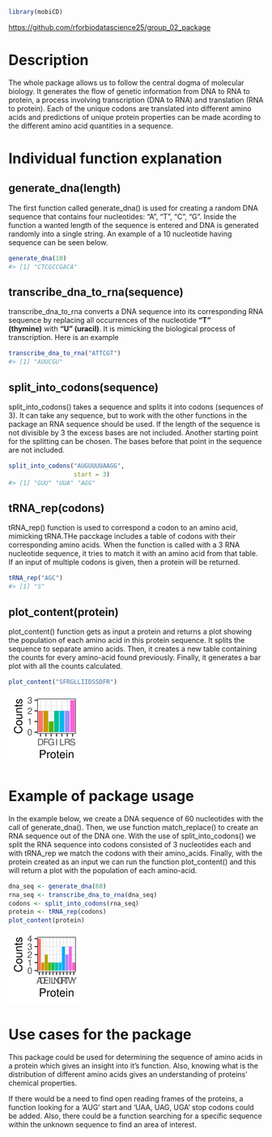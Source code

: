 
<!-- README.md is generated from README.Rmd. Please edit that file -->

``` r
library(mobiCD)
```

<https://github.com/rforbiodatascience25/group_02_package>

# Description

The whole package allows us to follow the central dogma of molecular
biology. It generates the flow of genetic information from DNA to RNA to
protein, a process involving transcription (DNA to RNA) and translation
(RNA to protein). Each of the unique codons are translated into
different amino acids and predictions of unique protein properties can
be made acording to the different amino acid quantities in a sequence.

# Individual function explanation

## generate_dna(length)

The first function called generate_dna() is used for creating a random
DNA sequence that contains four nucleotides: “A”, “T”, “C”, “G”. Inside
the function a wanted length of the sequence is entered and DNA is
generated randomly into a single string. An example of a 10 nucleotide
having sequence can be seen below.

``` r
generate_dna(10)
#> [1] "CTCGCCGACA"
```

## transcribe_dna_to_rna(sequence)

transcribe_dna_to_rna converts a DNA sequence into its corresponding RNA
sequence by replacing all occurrences of the nucleotide **“T”
(thymine)** with **“U” (uracil)**. It is mimicking the biological
process of transcription. Here is an example

``` r
transcribe_dna_to_rna("ATTCGT")
#> [1] "AUUCGU"
```

## split_into_codons(sequence)

split_into_codons() takes a sequence and splits it into codons
(sequences of 3). It can take any sequence, but to work with the other
functions in the package an RNA sequence should be used. If the length
of the sequence is not divisible by 3 the excess bases are not included.
Another starting point for the splitting can be chosen. The bases before
that point in the sequence are not included.

``` r
split_into_codons("AUGUUUUAAGG", 
                  start = 3)
#> [1] "GUU" "UUA" "AGG"
```

## tRNA_rep(codons)

tRNA_rep() function is used to correspond a codon to an amino acid,
mimicking tRNA.THe pacckage includes a table of codons with their
corresponding amino acids. When the function is called with a 3 RNA
nucleotide sequence, it tries to match it with an amino acid from that
table. If an input of multiple codons is given, then a protein will be
returned.

``` r
tRNA_rep("AGC")
#> [1] "S"
```

## plot_content(protein)

plot_content() function gets as input a protein and returns a plot
showing the population of each amino acid in this protein sequence. It
splits the sequence to separate amino acids. Then, it creates a new
table containing the counts for every amino-acid found previously.
Finally, it generates a bar plot with all the counts calculated.

``` r
plot_content("SFRGLLIIDSSDFR")
```

![](README_files/figure-gfm/unnamed-chunk-6-1.svg)<!-- -->

# Example of package usage

In the example below, we create a DNA sequence of 60 nucleotides with
the call of generate_dna(). Then, we use function match_replace() to
create an RNA sequence out of the DNA one. With the use of
split_into_codons() we split the RNA sequence into codons consisted of 3
nucleotides each and with tRNA_rep we match the codons with their
amino_acids. Finally, with the protein created as an input we can run
the function plot_content() and this will return a plot with the
population of each amino-acid.

``` r
dna_seq <- generate_dna(60)  
rna_seq <- transcribe_dna_to_rna(dna_seq) 
codons <- split_into_codons(rna_seq) 
protein <- tRNA_rep(codons) 
plot_content(protein)    
```

![](README_files/figure-gfm/unnamed-chunk-7-1.svg)<!-- -->

# Use cases for the package

This package could be used for determining the sequence of amino acids
in a protein which gives an insight into it’s function. Also, knowing
what is the distribution of different amino acids gives an understanding
of proteins’ chemical properties.

If there would be a need to find open reading frames of the proteins, a
function looking for a ‘AUG’ start and ‘UAA, UAG, UGA’ stop codons could
be added. Also, there could be a function searching for a specific
sequence within the unknown sequence to find an area of interest.
